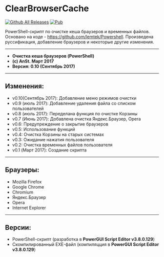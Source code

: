 # ClearBrowserCache
[![Github All Releases](https://img.shields.io/github/downloads/atom/atom/total.svg)](https://github.com/anst-foto/ClearBrowserCache)
[![Pub](https://img.shields.io/pub/v/box2d.svg)](https://github.com/anst-foto/ClearBrowserCache)

PowerShell-скрипт по очистке кеша браузеров и временных файлов. Основано на коде - https://github.com/lemtek/Powershell. Произведена руссификация, добавление браузеров и некоторые другие изменения.

***

*  **Очистка кеша браузеров (PowerShell)**
*  **(c) AnSt. Март 2017**
*  **Версия: 0.10 (Сентябрь 2017)**

***

## Изменения:
* v0.10(Сентябрь 2017):	Добавление меню режимов очистки
* v0.9 (июль 2017):	Добавление удаления файла со списком пользователей
* v0.8 (июль 2017):  Переделана функция по очистке Корзины
* v0.7 (Июнь 2017):	Добавлена очистка Яндекс.Браузер, Opera
* v0.6:	Предупреждение о закрытие браузеров
* v0.5:	Использование функций
* v0.4:	Очистка Корзины на старых системах
* v0.3:	Ожидание нажатия пользователя
* v0.2:	Очистка временных файлов пользователя
* v0.1 (Март 2017):	Создание скрипта

***

## Браузеры:
* Mozilla Firefox
* Google Chrome
* Chromium
* Яндекс.Браузер
* Opera
* Internet Explorer

***
## Версии:
* PowerShell-скрипт (разработка в **PowerGUI Script Editor v3.8.0.129**)
* Скомпилированный EXE-файл (компиляцция в **PowerGUI Script Editor v3.8.0.129**)
